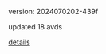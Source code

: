 version: 2024070202-439f

updated 18 avds

[details](https://github.com/0x74f917491bfa7ebfa379/ali_avd_db/blob/master/change_log/2024/07/02/02/439f.txt)